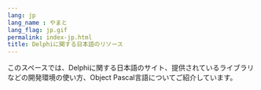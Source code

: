 ```yaml
---
lang: jp
lang_name : やまと
lang_flag: jp.gif
permalink: index-jp.html
title: Delphiに関する日本語のリソース
---
```

このスペースでは、Delphiに関する日本語のサイト、提供されているライブラリなどの開発環境の使い方、Object Pascal言語についてご紹介しています。